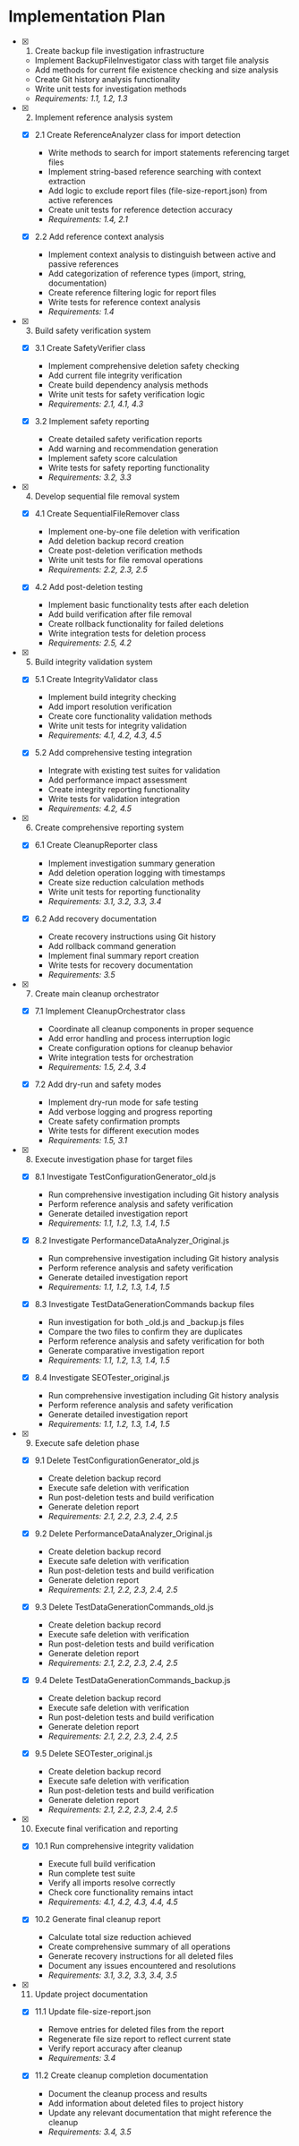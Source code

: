 # Implementation Plan

- [x] 1. Create backup file investigation infrastructure
  - Implement BackupFileInvestigator class with target file analysis
  - Add methods for current file existence checking and size analysis
  - Create Git history analysis functionality
  - Write unit tests for investigation methods
  - _Requirements: 1.1, 1.2, 1.3_

- [x] 2. Implement reference analysis system
  - [x] 2.1 Create ReferenceAnalyzer class for import detection
    - Write methods to search for import statements referencing target files
    - Implement string-based reference searching with context extraction
    - Add logic to exclude report files (file-size-report.json) from active references
    - Create unit tests for reference detection accuracy
    - _Requirements: 1.4, 2.1_

  - [x] 2.2 Add reference context analysis
    - Implement context analysis to distinguish between active and passive references
    - Add categorization of reference types (import, string, documentation)
    - Create reference filtering logic for report files
    - Write tests for reference context analysis
    - _Requirements: 1.4_

- [x] 3. Build safety verification system
  - [x] 3.1 Create SafetyVerifier class
    - Implement comprehensive deletion safety checking
    - Add current file integrity verification
    - Create build dependency analysis methods
    - Write unit tests for safety verification logic
    - _Requirements: 2.1, 4.1, 4.3_

  - [x] 3.2 Implement safety reporting
    - Create detailed safety verification reports
    - Add warning and recommendation generation
    - Implement safety score calculation
    - Write tests for safety reporting functionality
    - _Requirements: 3.2, 3.3_

- [x] 4. Develop sequential file removal system
  - [x] 4.1 Create SequentialFileRemover class
    - Implement one-by-one file deletion with verification
    - Add deletion backup record creation
    - Create post-deletion verification methods
    - Write unit tests for file removal operations
    - _Requirements: 2.2, 2.3, 2.5_

  - [x] 4.2 Add post-deletion testing
    - Implement basic functionality tests after each deletion
    - Add build verification after file removal
    - Create rollback functionality for failed deletions
    - Write integration tests for deletion process
    - _Requirements: 2.5, 4.2_

- [x] 5. Build integrity validation system
  - [x] 5.1 Create IntegrityValidator class
    - Implement build integrity checking
    - Add import resolution verification
    - Create core functionality validation methods
    - Write unit tests for integrity validation
    - _Requirements: 4.1, 4.2, 4.3, 4.5_

  - [x] 5.2 Add comprehensive testing integration
    - Integrate with existing test suites for validation
    - Add performance impact assessment
    - Create integrity reporting functionality
    - Write tests for validation integration
    - _Requirements: 4.2, 4.5_

- [x] 6. Create comprehensive reporting system
  - [x] 6.1 Create CleanupReporter class
    - Implement investigation summary generation
    - Add deletion operation logging with timestamps
    - Create size reduction calculation methods
    - Write unit tests for reporting functionality
    - _Requirements: 3.1, 3.2, 3.3, 3.4_

  - [x] 6.2 Add recovery documentation
    - Create recovery instructions using Git history
    - Add rollback command generation
    - Implement final summary report creation
    - Write tests for recovery documentation
    - _Requirements: 3.5_

- [x] 7. Create main cleanup orchestrator
  - [x] 7.1 Implement CleanupOrchestrator class
    - Coordinate all cleanup components in proper sequence
    - Add error handling and process interruption logic
    - Create configuration options for cleanup behavior
    - Write integration tests for orchestration
    - _Requirements: 1.5, 2.4, 3.4_

  - [x] 7.2 Add dry-run and safety modes
    - Implement dry-run mode for safe testing
    - Add verbose logging and progress reporting
    - Create safety confirmation prompts
    - Write tests for different execution modes
    - _Requirements: 1.5, 3.1_

- [x] 8. Execute investigation phase for target files
  - [x] 8.1 Investigate TestConfigurationGenerator_old.js
    - Run comprehensive investigation including Git history analysis
    - Perform reference analysis and safety verification
    - Generate detailed investigation report
    - _Requirements: 1.1, 1.2, 1.3, 1.4, 1.5_

  - [x] 8.2 Investigate PerformanceDataAnalyzer_Original.js
    - Run comprehensive investigation including Git history analysis
    - Perform reference analysis and safety verification
    - Generate detailed investigation report
    - _Requirements: 1.1, 1.2, 1.3, 1.4, 1.5_

  - [x] 8.3 Investigate TestDataGenerationCommands backup files
    - Run investigation for both _old.js and _backup.js files
    - Compare the two files to confirm they are duplicates
    - Perform reference analysis and safety verification for both
    - Generate comparative investigation report
    - _Requirements: 1.1, 1.2, 1.3, 1.4, 1.5_

  - [x] 8.4 Investigate SEOTester_original.js
    - Run comprehensive investigation including Git history analysis
    - Perform reference analysis and safety verification
    - Generate detailed investigation report
    - _Requirements: 1.1, 1.2, 1.3, 1.4, 1.5_

- [x] 9. Execute safe deletion phase
  - [x] 9.1 Delete TestConfigurationGenerator_old.js
    - Create deletion backup record
    - Execute safe deletion with verification
    - Run post-deletion tests and build verification
    - Generate deletion report
    - _Requirements: 2.1, 2.2, 2.3, 2.4, 2.5_

  - [x] 9.2 Delete PerformanceDataAnalyzer_Original.js
    - Create deletion backup record
    - Execute safe deletion with verification
    - Run post-deletion tests and build verification
    - Generate deletion report
    - _Requirements: 2.1, 2.2, 2.3, 2.4, 2.5_

  - [x] 9.3 Delete TestDataGenerationCommands_old.js
    - Create deletion backup record
    - Execute safe deletion with verification
    - Run post-deletion tests and build verification
    - Generate deletion report
    - _Requirements: 2.1, 2.2, 2.3, 2.4, 2.5_

  - [x] 9.4 Delete TestDataGenerationCommands_backup.js
    - Create deletion backup record
    - Execute safe deletion with verification
    - Run post-deletion tests and build verification
    - Generate deletion report
    - _Requirements: 2.1, 2.2, 2.3, 2.4, 2.5_

  - [x] 9.5 Delete SEOTester_original.js
    - Create deletion backup record
    - Execute safe deletion with verification
    - Run post-deletion tests and build verification
    - Generate deletion report
    - _Requirements: 2.1, 2.2, 2.3, 2.4, 2.5_

- [x] 10. Execute final verification and reporting
  - [x] 10.1 Run comprehensive integrity validation
    - Execute full build verification
    - Run complete test suite
    - Verify all imports resolve correctly
    - Check core functionality remains intact
    - _Requirements: 4.1, 4.2, 4.3, 4.4, 4.5_

  - [x] 10.2 Generate final cleanup report
    - Calculate total size reduction achieved
    - Create comprehensive summary of all operations
    - Generate recovery instructions for all deleted files
    - Document any issues encountered and resolutions
    - _Requirements: 3.1, 3.2, 3.3, 3.4, 3.5_

- [x] 11. Update project documentation
  - [x] 11.1 Update file-size-report.json
    - Remove entries for deleted files from the report
    - Regenerate file size report to reflect current state
    - Verify report accuracy after cleanup
    - _Requirements: 3.4_

  - [x] 11.2 Create cleanup completion documentation
    - Document the cleanup process and results
    - Add information about deleted files to project history
    - Update any relevant documentation that might reference the cleanup
    - _Requirements: 3.4, 3.5_